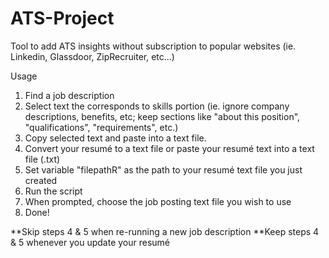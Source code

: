 # ATS-Project
Tool to add ATS insights without subscription to popular websites (ie. Linkedin, Glassdoor, ZipRecruiter, etc...)

Usage

1) Find a job description
2) Select text the corresponds to skills portion (ie. ignore company descriptions, benefits, etc; keep sections like "about this position", "qualifications", "requirements", etc.)
3) Copy selected text and paste into a text file.
4) Convert your resumé to a text file or paste your resumé text into a text file (.txt)
5) Set variable "filepathR" as the path to your resumé text file you just created
6) Run the script
7) When prompted, choose the job posting text file you wish to use
8) Done!

**Skip steps 4 & 5 when re-running a new job description
**Keep steps 4 & 5 whenever you update your resumé
